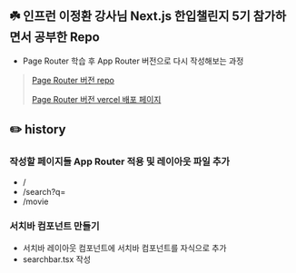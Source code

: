 ## ☘️ 인프런 이정환 강사님 Next.js 한입챌린지 5기 참가하면서 공부한 Repo

- Page Router 학습 후 App Router 버전으로 다시 작성해보는 과정

> [Page Router 버전 repo](https://github.com/bitnalchan92/onebite_cinema)
> 
> [Page Router 버전 vercel 배포 페이지](https://onebite-cinema-lime.vercel.app/)

## ✏️ history

### 작성할 페이지들 App Router 적용 및 레이아웃 파일 추가

- /
- /search?q=
- /movie

### 서치바 컴포넌트 만들기

- 서치바 레이아웃 컴포넌트에 서치바 컴포넌트를 자식으로 추가
- searchbar.tsx 작성